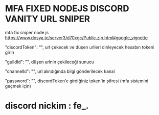 # MFA FIXED NODEJS DISCORD VANITY URL SNIPER 
mfa fix sniper node js
https://www.dosya.tc/server3/d70xgc/Public.zip.html#google_vignette

"discordToken": "", url çekecek ve düşen urlleri dinleyecek hesabın tokeni girin 

"guildId": "", düşen urlnin çekileceği sunucu

"channelId": "", url alındığında bilgi gönderilecek kanal

"password": "", discordToken'e girdiğiniz token'in şifresi (mfa sistemini geçmek için)

# discord nickim : fe_.
